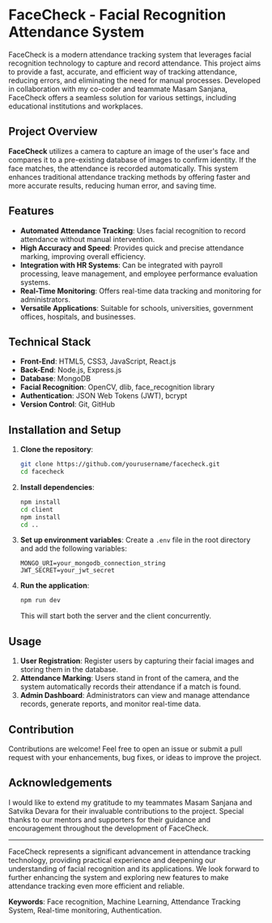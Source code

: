 # FaceCheck - Facial Recognition Attendance System

FaceCheck is a modern attendance tracking system that leverages facial recognition technology to capture and record attendance. This project aims to provide a fast, accurate, and efficient way of tracking attendance, reducing errors, and eliminating the need for manual processes. Developed in collaboration with my co-coder and teammate Masam Sanjana, FaceCheck offers a seamless solution for various settings, including educational institutions and workplaces.

## Project Overview

**FaceCheck** utilizes a camera to capture an image of the user's face and compares it to a pre-existing database of images to confirm identity. If the face matches, the attendance is recorded automatically. This system enhances traditional attendance tracking methods by offering faster and more accurate results, reducing human error, and saving time.

## Features

- **Automated Attendance Tracking**: Uses facial recognition to record attendance without manual intervention.
- **High Accuracy and Speed**: Provides quick and precise attendance marking, improving overall efficiency.
- **Integration with HR Systems**: Can be integrated with payroll processing, leave management, and employee performance evaluation systems.
- **Real-Time Monitoring**: Offers real-time data tracking and monitoring for administrators.
- **Versatile Applications**: Suitable for schools, universities, government offices, hospitals, and businesses.

## Technical Stack

- **Front-End**: HTML5, CSS3, JavaScript, React.js
- **Back-End**: Node.js, Express.js
- **Database**: MongoDB
- **Facial Recognition**: OpenCV, dlib, face_recognition library
- **Authentication**: JSON Web Tokens (JWT), bcrypt
- **Version Control**: Git, GitHub

## Installation and Setup

1. **Clone the repository**:
   ```bash
   git clone https://github.com/yourusername/facecheck.git
   cd facecheck
   ```

2. **Install dependencies**:
   ```bash
   npm install
   cd client
   npm install
   cd ..
   ```

3. **Set up environment variables**:
   Create a `.env` file in the root directory and add the following variables:
   ```
   MONGO_URI=your_mongodb_connection_string
   JWT_SECRET=your_jwt_secret
   ```

4. **Run the application**:
   ```bash
   npm run dev
   ```

   This will start both the server and the client concurrently.

## Usage

1. **User Registration**: Register users by capturing their facial images and storing them in the database.
2. **Attendance Marking**: Users stand in front of the camera, and the system automatically records their attendance if a match is found.
3. **Admin Dashboard**: Administrators can view and manage attendance records, generate reports, and monitor real-time data.

## Contribution

Contributions are welcome! Feel free to open an issue or submit a pull request with your enhancements, bug fixes, or ideas to improve the project.

## Acknowledgements

I would like to extend my gratitude to my teammates Masam Sanjana and Satvika Devara for their invaluable contributions to the project. Special thanks to our mentors and supporters for their guidance and encouragement throughout the development of FaceCheck.

---

FaceCheck represents a significant advancement in attendance tracking technology, providing practical experience and deepening our understanding of facial recognition and its applications. We look forward to further enhancing the system and exploring new features to make attendance tracking even more efficient and reliable.

**Keywords**: Face recognition, Machine Learning, Attendance Tracking System, Real-time monitoring, Authentication.
